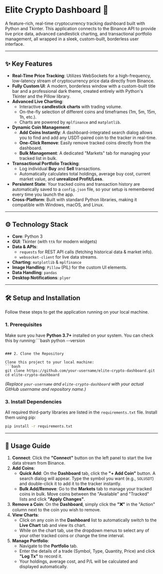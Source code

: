 # Elite Crypto Dashboard 🚀

A feature-rich, real-time cryptocurrency tracking dashboard built with Python and Tkinter. This application connects to the Binance API to provide live price data, advanced candlestick charting, and transactional portfolio management, all wrapped in a sleek, custom-built, borderless user interface.
 
---

## ✨ Key Features

*   **Real-Time Price Tracking**: Utilizes WebSockets for a high-frequency, low-latency stream of cryptocurrency price data directly from Binance.
*   **Fully Custom UI**: A modern, borderless window with a custom-built title bar and a professional dark theme, created entirely with Python's Tkinter and the Pillow library.
*   **Advanced Live Charting**:
    *   Interactive **candlestick charts** with trading volume.
    *   On-the-fly selection of different coins and timeframes (1m, 5m, 15m, 1h, etc.).
    *   Charts are powered by `mplfinance` and `matplotlib`.
*   **Dynamic Coin Management**:
    *   **Add Coins Instantly**: A dashboard-integrated search dialog allows you to find and add any USDT-paired coin to the tracker in real-time.
    *   **One-Click Remove**: Easily remove tracked coins directly from the dashboard.
    *   **Bulk Management**: A dedicated "Markets" tab for managing your tracked list in bulk.
*   **Transactional Portfolio Tracking**:
    *   Log individual **Buy** and **Sell** transactions.
    *   Automatically calculates total holdings, average buy cost, current market value, and **unrealized Profit/Loss**.
*   **Persistent State**: Your tracked coins and transaction history are automatically saved to a `config.json` file, so your setup is remembered every time you launch the app.
*   **Cross-Platform**: Built with standard Python libraries, making it compatible with Windows, macOS, and Linux.

---

## ⚙️ Technology Stack

*   **Core**: Python 3
*   **GUI**: Tkinter (with `ttk` for modern widgets)
*   **Data & APIs**:
    *   `requests` for REST API calls (fetching historical data & market info).
    *   `websocket-client` for live data streams.
*   **Charting**: `matplotlib` & `mplfinance`
*   **Image Handling**: `Pillow` (PIL) for the custom UI elements.
*   **Data Handling**: `pandas`
*   **Desktop Notifications**: `plyer`

---

## 🛠️ Setup and Installation

Follow these steps to get the application running on your local machine.

### 1. Prerequisites

Make sure you have **Python 3.7+** installed on your system. You can check this by running:```bash
python --version
```

### 2. Clone the Repository

Clone this project to your local machine:
```bash
git clone https://github.com/your-username/elite-crypto-dashboard.git
cd elite-crypto-dashboard
```
*(Replace `your-username` and `elite-crypto-dashboard` with your actual GitHub username and repository name.)*

### 3. Install Dependencies

All required third-party libraries are listed in the `requirements.txt` file. Install them using pip:
```bash
pip install -r requirements.txt

```

---

## 📖 Usage Guide

1.  **Connect**: Click the **"Connect"** button on the left panel to start the live data stream from Binance.
2.  **Add Coins**:
    *   **Quick Add**: On the **Dashboard** tab, click the **"+ Add Coin"** button. A search dialog will appear. Type the symbol you want (e.g., `SOLUSDT`) and double-click it to add it to the tracker instantly.
    *   **Bulk Add/Remove**: Go to the **Markets** tab to manage your tracked coins in bulk. Move coins between the "Available" and "Tracked" lists and click **"Apply Changes"**.
3.  **Remove a Coin**: On the **Dashboard**, simply click the **"❌"** in the "Action" column next to the coin you wish to remove.
4.  **View Charts**:
    *   Click on any coin in the **Dashboard** list to automatically switch to the **Live Chart** tab and view its chart.
    *   While on the chart tab, use the dropdown menus to select any of your other tracked coins or change the time interval.
5.  **Manage Portfolio**:
    *   Navigate to the **Portfolio** tab.
    *   Enter the details of a trade (Symbol, Type, Quantity, Price) and click **"Log Tx"** to record it.
    *   Your holdings, average cost, and P/L will be calculated and displayed automatically.
